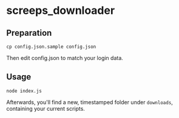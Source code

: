 # screeps_downloader

## Preparation

```
cp config.json.sample config.json
```

Then edit config.json to match your login data.

## Usage

```
node index.js
```

Afterwards, you'll find a new, timestamped folder under `downloads`, containing your current scripts.
